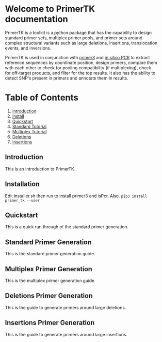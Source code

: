 # Welcome to PrimerTK documentation

PrimerTK is a toolkit is a python package that has the capability to design standard primer sets, multiplex primer pools, and primer sets
around complex structural variants such as large deletions, insertions, translocation events, and inversions. 

PrimerTK is used in conjunction with [primer3](https://github.com/primer3-org/primer3) and [in silico PCR](https://hgwdev.gi.ucsc.edu/~kent/src/) to extract reference sequences by coordinate position, design primers, compare them with each other to check for pooling compatibility (if multiplexing), check for off-target products, and filter for the top results. It also has the ability to detect SNP's present in primers and annotate them in results.

# Table of Contents
1. [Introduction](#Introduction)
2. [Install](#Installation)
3. [Quickstart](#Quickstart)
4. [Standard Tutorial](#Standard-Primer-Generation)
5. [Multiplex Tutorial](#Multiplex-Primer-Generation)
6. [Deletions](#Deletions-Primer-Generation)
7. [Insertions](#Insertions-Primer-Generation )


## Introduction
This is an introduction to PrimerTK.

## Installation
Edit installer.sh then run to install primer3 and isPcr.
Also, `pip3 install primer_tk --user`

## Quickstart
This is a quick run through of the standard primer generation.

## Standard Primer Generation
This is the standard primer generation guide.

## Multiplex Primer Generation
This is the multiplex primer generation guide.

## Deletions Primer Generation
This is the guide to generate primers around large deletions.

## Insertions Primer Generation
This is the guide to generate primers around large insertions.
